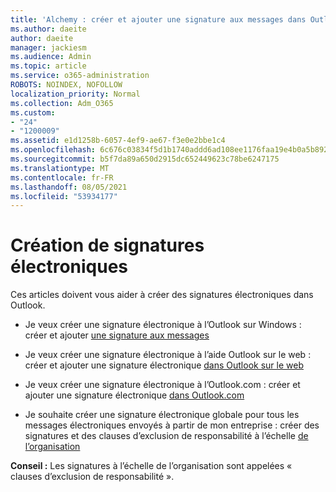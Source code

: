 ```yaml
---
title: 'Alchemy : créer et ajouter une signature aux messages dans Outlook'
ms.author: daeite
author: daeite
manager: jackiesm
ms.audience: Admin
ms.topic: article
ms.service: o365-administration
ROBOTS: NOINDEX, NOFOLLOW
localization_priority: Normal
ms.collection: Adm_O365
ms.custom:
- "24"
- "1200009"
ms.assetid: e1d1258b-6057-4ef9-ae67-f3e0e2bbe1c4
ms.openlocfilehash: 6c676c03834f5d1b1740addd6ad108ee1176faa19e4b0a5b8927ac1e600810d2
ms.sourcegitcommit: b5f7da89a650d2915dc652449623c78be6247175
ms.translationtype: MT
ms.contentlocale: fr-FR
ms.lasthandoff: 08/05/2021
ms.locfileid: "53934177"
---
```

# <a name="creating-email-signatures"></a>Création de signatures électroniques

Ces articles doivent vous aider à créer des signatures électroniques dans Outlook.
  
- Je veux créer une signature électronique à l’Outlook sur Windows : créer et ajouter [une signature aux messages](https://support.office.com/article/8ee5d4f4-68fd-464a-a1c1-0e1c80bb27f2.aspx)
  
- Je veux créer une signature électronique à l’aide Outlook sur le web : créer et ajouter une signature électronique [dans Outlook sur le web](https://support.office.com/article/5ff9dcfd-d3f1-447b-b2e9-39f91b074ea3.aspx)

- Je veux créer une signature électronique à l’Outlook.com : créer et ajouter une signature électronique [dans Outlook.com](https://support.office.com/article/776d9006-abdf-444e-b5b7-a61821dff034.aspx)

- Je souhaite créer une signature électronique globale pour tous les messages électroniques envoyés à partir de mon entreprise : créer des signatures et des clauses d’exclusion de responsabilité à l’échelle [de l’organisation](https://docs.microsoft.com/microsoft-365/admin/setup/create-signatures-and-disclaimers)

 **Conseil :** Les signatures à l’échelle de l’organisation sont appelées « clauses d’exclusion de responsabilité ».
  